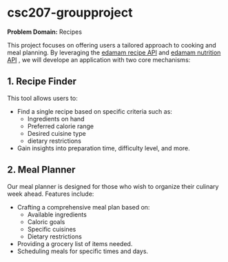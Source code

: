 # csc207-groupproject

**Problem Domain:** Recipes

This project focuses on offering users a tailored approach to cooking and meal planning. By leveraging the [edamam recipe API](https://developer.edamam.com/edamam-docs-recipe-api) and [edamam nutrition API](https://developer.edamam.com/edamam-docs-nutrition-api )
, we will develope an application with two core mechanisms:

## 1. Recipe Finder

This tool allows users to:
- Find a single recipe based on specific criteria such as:
  - Ingredients on hand
  - Preferred calorie range
  - Desired cuisine type
  - dietary restrictions
- Gain insights into preparation time, difficulty level, and more.

## 2. Meal Planner

Our meal planner is designed for those who wish to organize their culinary week ahead. Features include:
- Crafting a comprehensive meal plan based on:
  - Available ingredients
  - Caloric goals
  - Specific cuisines
  - Dietary restrictions
- Providing a grocery list of items needed.
- Scheduling meals for specific times and days.
